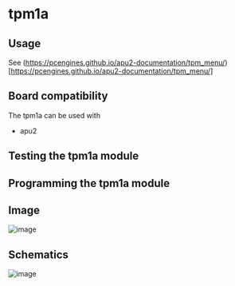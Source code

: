 # tpm1a

## Usage
See (https://pcengines.github.io/apu2-documentation/tpm_menu/)[https://pcengines.github.io/apu2-documentation/tpm_menu/]

## Board compatibility
The tpm1a can be used with

  * apu2

## Testing the tpm1a module

## Programming the tpm1a module

## Image
![image](https://user-images.githubusercontent.com/18163327/134554757-9f0c7839-5f78-4a8d-ad67-28006a9fbbff.png)

## Schematics
![image](https://user-images.githubusercontent.com/18163327/134555256-a5d446c7-f6f0-4c22-9d95-86398d6b7be1.png)

